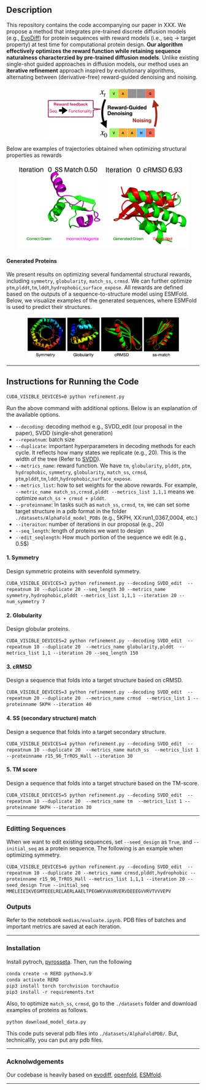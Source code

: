 ## Description 

This repository contains the code accompanying our paper in XXX. We propose a method that integrates pre-trained discrete diffusion models (e.g., [EvoDiff](https://github.com/microsoft/evodiff)) for protein sequences with reward models (i.e., seq → target property) at test time for computational protein design. **Our algorithm effectively optimizes the reward function while retaining sequence naturalness characterzied by pre-trained diffusion models**. Unlike existing single-shot guided approaches in diffusion models, our method uses an **iterative refinement** approach inspired by evolutionary algorithms, alternating between (derivative-free) reward-guided denoising and noising. 

<p align="center">
  <img src="medias/sum_algorithm.png" width="60%">
</p>

Below are examples of trajectories obtained when optimizing structural properties as rewards

<p align="center">
  <img src="medias/output_ss.gif" width="44%">
  <img src="medias/output_cRMSD.gif" width="44%">
</p>


#### Generated Proteins 

We present results on optimizing several fundamental structural rewards, including ``symmetry``, ``globularity``, ``match_ss``, ``crmsd``.  We can further optimize ``ptm``,``plddt``,``tm``,``lddt``,``hydrophobic``,``surface_expose``. All rewards are defined based on the outputs of a sequence-to-structure model using ESMFold. Below, we visualize examples of the generated sequences, where ESMFold is used to predict their structures.

<p align="center">
  <img src="medias/summary_generated_proteins.png" width="80%">
</p>


----

## Instructions for Running the Code

```
CUDA_VISIBLE_DEVICES=0 python refinement.py
```
Run the above command with additional options. Below is an explanation of the available options. 

* ``--decoding``: decoding method e.g., SVDD_edit (our proposal in the paper), SVDD (single-shot generation)
* ``--repeatnum``: batch size  
* ``--duplicate``: important hyperparameters in decoding methods for each cycle. It reflects how many states we replicate (e.g., 20). This is the width of the tree (Refer to [SVDD](https://arxiv.org/abs/2408.08252s)).  
* ``--metrics_name``: reward function. We have ``tm``, ``globularity``, ``plddt``, ``ptm``, ``hydrophobic``, ``symmetry``, ``globularity``, ``match_ss``, ``crmsd``, ``ptm``,``plddt``,``tm``,``lddt``,``hydrophobic``,``surface_expose``. 
* ``--metrics_list``: how to set weights for the above rewards. For example, ``--metric_name match_ss,crmsd,plddt --metrics_list 1,1,1`` means we optimize ``match_ss + crmsd + plddt``. 
* ``--proteinname``: In tasks such as ``match_ss``, ``crmsd``, ``tm``, we can set some target structure in a pdb format in the folder ``./datasets/AlphaFold_model_PDBs`` (e.g., 5KPH, XX:run1_0367_0004, etc.) 
* ``--iteraiton``: number of iterations in our proposal (e.g., 20)
* ``--seq_length``: length of proteins we want to design 
*  ``--edit_seqlength``: How much portion of the sequence we edit (e.g., 0.5$)  



#### 1. Symmetry 

Design symmetric proteins with sevenfold symmetry.

```
CUDA_VISIBLE_DEVICES=3 python refinement.py --decoding SVDD_edit  --repeatnum 10 --duplicate 20 --seq_length 30 --metrics_name symmetry,hydrophobic,plddt --metrics_list 1,1,1 --iteration 20 --num_symmetry 7
```

#### 2. Globularity 

Design globular proteins. 

```
CUDA_VISIBLE_DEVICES=2 python refinement.py --decoding SVDD_edit  --repeatnum 10 --duplicate 20  --metrics_name globularity,plddt  --metrics_list 1,1 --iteration 20 --seq_length 150
```

#### 3. cRMSD 

Design a sequence that folds into a target structure based on cRMSD. 

```
CUDA_VISIBLE_DEVICES=3 python refinement.py --decoding SVDD_edit  --repeatnum 20 --duplicate 20  --metrics_name crmsd  --metrics_list 1 --proteinname 5KPH --iteration 40
```

#### 4. SS (secondary structure) match

Design a sequence that folds into a target secondary structure.

```
CUDA_VISIBLE_DEVICES=4 python refinement.py --decoding SVDD_edit  --repeatnum 10 --duplicate 20  --metrics_name match_ss  --metrics_list 1 --proteinname r15_96_TrROS_Hall --iteration 30
```

#### 5. TM score 


Design a sequence that folds into a target structure based on the TM-score. 

```
CUDA_VISIBLE_DEVICES=5 python refinement.py --decoding SVDD_edit  --repeatnum 10 --duplicate 20  --metrics_name tm  --metrics_list 1 --proteinname 5KPH --iteration 30
```

----

### Editting Sequences 

When we want to edit existing sequences, set ``--seed_design`` as ``True``, and ``--initial_seq`` as a protein sequence. The following is an example when optimizing symmetry. 

```
CUDA_VISIBLE_DEVICES=6 python refinement.py --decoding SVDD_edit  --repeatnum 10 --duplicate 20 --metrics_name crmsd,plddt,hydrophobic --proteinname r15_96_TrROS_Hall --metrics_list 1,1,1 --iteration 20 --seed_design True --initial_seq MMELEIEIKVEGMTEEELRELAERLAAELTPEGWKVVAVRVERVDEEEGVVRVTVVVEPV  
```

### Outputs 

Refer to the notebook ```medias/evaluate.ipynb```. PDB files of batches and important metrics are saved at each iteration.

----

### Installation 

Install pytroch, [pyrosseta](https://www.pyrosetta.org/). Then, run the following

```
conda create -n RERD python=3.9 
conda activate RERD
pip3 install torch torchvision torchaudio
pip3 install -r requirements.txt
```
Also, to optimize ``match_ss``, ``crmsd``, go to the ``./datasets`` folder and download examples of proteins as follows. 
```
python download_model_data.py
```
This code puts several pdb files into ``./datasets/AlphaFoldPDB/``. But, technicallly, you can put any pdb files.

-----------

### Acknolwdgements 

Our codebase is heavily based on [evodiff](https://github.com/microsoft/evodiff), [openfold](https://openfold.io/), [ESMfold](https://github.com/facebookresearch/esm). 

--------------------


